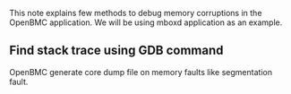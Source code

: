 This note explains few methods to debug memory corruptions in the OpenBMC application. We will be using mboxd application as an example.

## Find stack trace using GDB command
OpenBMC generate core dump file on memory faults like segmentation fault. 


